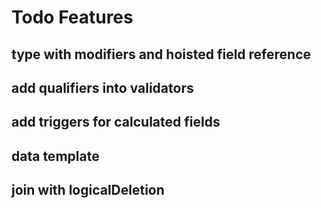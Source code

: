 # Todo Features

## type with modifiers and hoisted field reference 

## add qualifiers into validators

## add triggers for calculated fields

## data template

## join with logicalDeletion